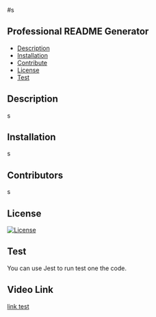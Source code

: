 #s
  ## Professional README Generator
  * [Description](#description)
  * [Installation](#installation)
  * [Contribute](#contribute)
  * [License](#license)
  * [Test](#test)
  ## Description 
  s
  ## Installation
  s
  ## Contributors
  s
  ## License
[![License](https://img.shields.io/badge/License-MIT-yellow.svg)](https://opensource.org/licenses/MIT)
  ## Test
  You can use Jest to run test one the code.
  ## Video Link
  [link test](https://toddgarner@gmail.com)
